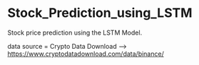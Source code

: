 # Stock_Prediction_using_LSTM

Stock price prediction using the LSTM Model.


data source = Crypto Data Download --> https://www.cryptodatadownload.com/data/binance/

